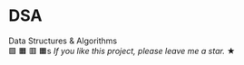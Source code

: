 # DSA
Data Structures &amp; Algorithms  
:green_square:
:orange_square:
:red_square:
:orange_square:s
_If you like this project, please leave me a star._ &#9733;

